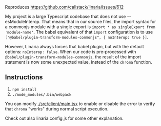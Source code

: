 Reproduces https://github.com/callstack/linaria/issues/612

My project is a large Typescript codebase that does not use --esModuleInterop.
That means that in our source files, the import syntax for a commonjs module
with a single export is `import * as singleExport from 'module-name'`.
The babel equivalent of that `import` configuration is to use
`["@babel/plugin-transform-modules-commonjs", { noInterop: true }]`.

However, Linaria always forces that babel plugin, but with the default options:
`noInterop: false`. When our code is pre-processed with
`@babel/plugin-transform-modules-commonjs`, the result of the import statement
is now some unexpected value, instead of the `chroma` function.

## Instructions

1. `npm install`
2. `./node_modules/.bin/webpack`

You can modify [./src/client/main.tsx](./src/client/main.tsx) to enable or
disable the error to verify that `chroma` "works" during normal script
execution.

Check out also linaria.config.js for some other explanation.
